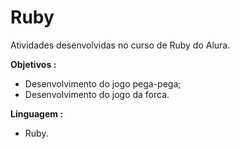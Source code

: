 # Ruby 

Atividades desenvolvidas no curso de Ruby do Alura.

**Objetivos :** 

- Desenvolvimento do jogo pega-pega;
- Desenvolvimento do jogo da forca.

**Linguagem :** 

- Ruby.
